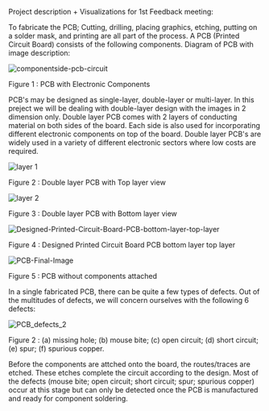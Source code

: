 Project description + Visualizations for 1st Feedback meeting:

To fabricate the PCB; Cutting, drilling, placing graphics, etching, putting on a solder mask, and printing are all part of the process.
A PCB (Printed Circuit Board) consists of the following components.
Diagram of PCB with image description:

![componentside-pcb-circuit](https://github.com/wfaiza/PCB_Defects_Detection/assets/142170637/c822ca4d-355b-4b9c-87a2-e002b11decb6)

Figure 1 : PCB with Electronic Components

PCB's may be designed as single-layer, double-layer or multi-layer. In this preject we will be dealing with double-layer design with the images in 2 dimension only.
Double layer PCB comes with 2 layers of conducting material on both sides of the board. Each side is also used for incorporating different electronic components on top of the board. 
Double layer PCB's are widely used in a variety of different electronic sectors where low costs are required.


![layer 1](https://github.com/wfaiza/PCB_Defects_Detection/assets/142170637/37212d01-69d2-40f4-92b2-72090e94370d)

Figure 2 : Double layer PCB with Top layer view

![layer 2](https://github.com/wfaiza/PCB_Defects_Detection/assets/142170637/31368ae5-c8c2-4933-a6a7-e661a5452a16)

Figure 3 : Double layer PCB with Bottom layer view

![Designed-Printed-Circuit-Board-PCB-bottom-layer-top-layer](https://github.com/wfaiza/PCB_Defects_Detection/assets/142170637/ebbcecaa-3f87-4b26-92e7-f910058ef4d2)

Figure 4 : Designed Printed Circuit Board PCB bottom layer top layer

![PCB-Final-Image](https://github.com/wfaiza/PCB_Defects_Detection/assets/142170637/b0990ba5-1592-44d1-9120-0abf5993361d)

Figure 5 : PCB without components attached


In a single fabricated PCB, there can be quite a few types of defects. Out of the multitudes of defects, we will concern ourselves with the following 6 defects:

![PCB_defects_2](https://github.com/wfaiza/PCB_Defects_Detection/assets/142170637/8672bd90-05d7-4113-8502-489ecdc3677b)

Figure 2 : (a) missing hole; (b) mouse bite; (c) open circuit; (d) short circuit; (e) spur; (f) spurious copper.

Before the components are attched onto the board, the routes/traces are etched. These etches complete the circuit according to the design. 
Most of the defects (mouse bite; open circuit; short circuit; spur; spurious copper) occur at this stage but can only be detected once the PCB is manufactured and ready for component soldering.





